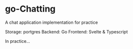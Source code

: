 # go-Chatting

A chat application implementation for practice

Storage: portgres
Backend: Go
Frontend: Svelte & Typescript

In practice...

